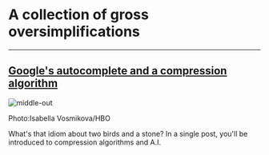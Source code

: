 A collection of gross oversimplifications
===
---


[Google's autocomplete and a compression algorithm](/posts/autocomplete_and_compression.html)
---

![middle-out](http://i.imgur.com/khrCYbT.jpg)
<figcaption>Photo:Isabella Vosmikova/HBO</figcaption>


What's that idiom about two birds and a stone? In a single post, you'll be introduced to compression algorithms and A.I.